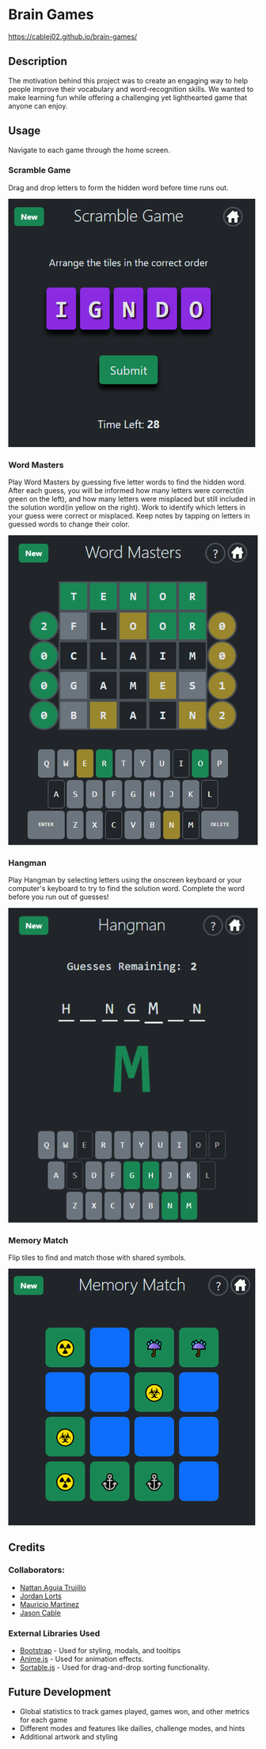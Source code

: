 # Brain Games

https://cablej02.github.io/brain-games/

## Description

The motivation behind this project was to create an engaging way to help people improve their vocabulary and word-recognition skills. We wanted to make learning fun while offering a challenging yet lighthearted game that anyone can enjoy.

## Usage

Navigate to each game through the home screen.

### Scramble Game
Drag and drop letters to form the hidden word before time runs out.

![New scramble game](./assets/images/Screenshots/scramble_game_ss.png)

### Word Masters
Play Word Masters by guessing five letter words to find the hidden word.  After each guess, you will be informed how many letters were correct(in green on the left), and how many letters were misplaced but still included in the solution word(in yellow on the right). Work to identify which letters in your guess were correct or misplaced.  Keep notes by tapping on letters in guessed words to change their color.

![Word masters game completed](./assets/images/Screenshots/word_masters_ss.png)

### Hangman
Play Hangman by selecting letters using the onscreen keyboard or your computer's keyboard to try to find the solution word.  Complete the word before you run out of guesses!

![hangman game almost complete](./assets/images/Screenshots/hangman_ss.png)

### Memory Match
Flip tiles to find and match those with shared symbols.

![Memory match game half completed](./assets/images/Screenshots/memory_match_ss.png)

## Credits

### Collaborators:
- [Nattan Aguia Trujillo](https://github.com/nattanaguiat)
- [Jordan Lorts](https://github.com/JL-Code1)
- [Mauricio Martinez](https://github.com/mauriciomdlg)
- [Jason Cable](https://github.com/cablej02)

### External Libraries Used
- [Bootstrap](https://getbootstrap.com/) - Used for styling, modals, and tooltips
- [Anime.js](anime.js ) - Used for animation effects.
- [Sortable.js](SortableJS ) - Used for drag-and-drop sorting functionality.

## Future Development

- Global statistics to track games played, games won, and other metrics for each game
- Different modes and features like dailies, challenge modes, and hints
- Additional artwork and styling